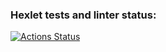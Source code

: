 ### Hexlet tests and linter status:
[![Actions Status](https://github.com/MziyaUsubova/qa-engineer-project-85/actions/workflows/hexlet-check.yml/badge.svg)](https://github.com/MziyaUsubova/qa-engineer-project-85/actions)

